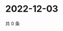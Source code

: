 # 2022-12-03

共 0 条

<!-- BEGIN WEIBO -->
<!-- 最后更新时间 Sat Dec 03 2022 20:07:21 GMT+0800 (China Standard Time) -->

<!-- END WEIBO -->
